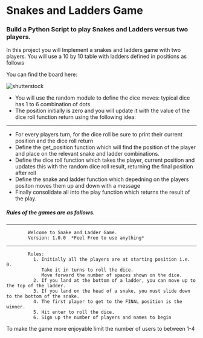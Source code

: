 # Snakes and Ladders Game
### Build a Python Script to play Snakes and Ladders versus two players.
In this project you will Implement a snakes and ladders game with two players. 
You will use a 10 by 10 table with ladders defined in positions as follows 

You can find the board here:

![shutterstock](https://image.shutterstock.com/image-vector/snakes-ladders-board-game-start-600w-163384724.jpg)

- You will use the random module to define the dice moves: typical dice has 1 to 6 combination of dots
- The position initially is zero and you will update it with the value of the dice roll function return using the following idea: 

-----
- For every players turn, for the dice roll be sure to print their current position and the dice roll return 
- Define the get_position function which will find the position of the player and place on the relevant snake and ladder combinations. 
- Define the dice roll function which takes the player, current position and updates this with the random dice roll result, returning the final position after roll 
- Define the snake and ladder function which depedning on the players positon moves them up and down with a message 
- Finally consolidate all into the play function which returns the result of the play. 

##### Rules of the games are as follows. 
------
            Welcome to Snake and Ladder Game.
            Version: 1.0.0  *Feel Free to use anything* 
---
            Rules:
              1. Initially all the players are at starting position i.e. 0. 
                 Take it in turns to roll the dice. 
                 Move forward the number of spaces shown on the dice.
              2. If you land at the bottom of a ladder, you can move up to the top of the ladder.
              3. If you land on the head of a snake, you must slide down to the bottom of the snake.
              4. The first player to get to the FINAL position is the winner.
              5. Hit enter to roll the dice.
              6. Sign up the number of players and names to begin

To make the game more enjoyable limit the number of users to between 1-4
